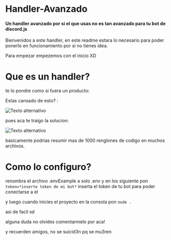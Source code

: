 # Handler-Avanzado
#### Un handler avanzado por si el que usas no es tan avanzado para tu bot de discord.js

Bienvenidos a este handler, en este readme estara lo necesario para poder ponerlo en funcionamiento por si no tienes idea.




Para empezar empezemos con el inicio XD

# Que es un handler?

te lo pondre como si fuera un producto:

Estas cansado de esto? :

![Texto alternativo](https://cdn.discordapp.com/attachments/850039873971945524/887503119615922227/unknown.png)


pues aca te traigo la solucion:

![Texto alternativo](https://cdn.discordapp.com/attachments/850039873971945524/887503866927661076/unknown.png)

basicamente podrias resumir mas de 1000 renglones de codigo en muchos archivos.

# Como lo configuro?

renombra el archivo .envExample a solo .env y en los siguiente pon
```token=*inserte token de mi bot*```
inserta el token de tu bot para poder conectarse a el

y luego cuando inicies el proyecto en la consola pon ```node . ```

asi de facil xd

alguna duda no olvides comentarmelo por aca!

y recuerden amigos, no se suicid3n pq se mu3ren

